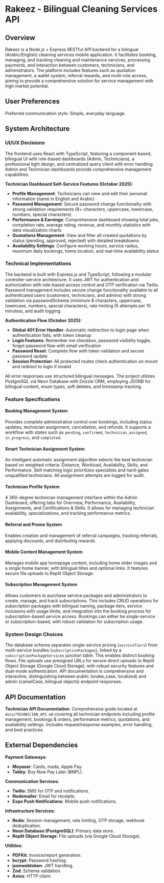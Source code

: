 # Rakeez - Bilingual Cleaning Services API

## Overview
Rakeez is a Node.js + Express RESTful API backend for a bilingual (Arabic/English) cleaning services mobile application. It facilitates booking, managing, and tracking cleaning and maintenance services, processing payments, and interaction between customers, technicians, and administrators. The platform includes features such as quotation management, a wallet system, referral rewards, and multi-role access, aiming to provide a comprehensive solution for service management with high market potential.

## User Preferences
Preferred communication style: Simple, everyday language.

## System Architecture

### UI/UX Decisions
The frontend uses React with TypeScript, featuring a component-based, bilingual UI with role-based dashboards (Admin, Technicians), a professional light design, and centralized query client with error handling. Admin and Technician dashboards provide comprehensive management capabilities.

**Technician Dashboard Self-Service Features (October 2025):**
- **Profile Management**: Technicians can view and edit their personal information (name in English and Arabic)
- **Password Management**: Secure password change functionality with strong validation requirements (8+ characters, uppercase, lowercase, numbers, special characters)
- **Performance & Earnings**: Comprehensive dashboard showing total jobs, completion rate, average rating, revenue, and monthly statistics with data visualization charts
- **Quotations Management**: View and filter all created quotations by status (pending, approved, rejected) with detailed breakdowns
- **Availability Settings**: Configure working hours, service radius, maximum daily bookings, home location, and real-time availability status

### Technical Implementations
The backend is built with Express.js and TypeScript, following a modular controller-service architecture. It uses JWT for authentication and authorization with role-based access control and OTP verification via Twilio. Password management includes secure change functionality available to all authenticated users (customers, technicians, and admins) with strong validation via passwordSchema (minimum 8 characters, uppercase, lowercase, numbers, special characters), rate limiting (5 attempts per 15 minutes), and audit logging. 

**Authentication Flow (October 2025):**
- **Global 401 Error Handler**: Automatic redirection to login page when authentication fails, with token cleanup
- **Login Features**: Remember me checkbox, password visibility toggle, forgot password flow with email verification
- **Password Reset**: Complete flow with token validation and secure password update
- **Session Protection**: All protected routes check authentication on mount and redirect to login if invalid

All error responses use structured bilingual messages. The project utilizes PostgreSQL via Neon Database with Drizzle ORM, employing JSONB for bilingual content, enum types, soft deletes, and timestamp tracking.

### Feature Specifications

#### Booking Management System
Provides complete administrative control over bookings, including status updates, technician assignment, cancellation, and refunds. It supports a workflow with states such as `pending`, `confirmed`, `technician_assigned`, `in_progress`, and `completed`.

#### Smart Technician Assignment System
An intelligent automatic assignment algorithm selects the best technician based on weighted criteria: Distance, Workload, Availability, Skills, and Performance. Skill matching logic prioritizes specialists and hard-gates unqualified technicians. All assignment attempts are logged for audit.

#### Technician Profile System
A 360-degree technician management interface within the Admin Dashboard, offering tabs for Overview, Performance, Availability, Assignments, and Certifications & Skills. It allows for managing technician availability, specializations, and tracking performance metrics.

#### Referral and Promo System
Enables creation and management of referral campaigns, tracking referrals, applying discounts, and distributing rewards.

#### Mobile Content Management System
Manages mobile app homepage content, including home slider images and a single home banner, with bilingual titles and optional links. It features secure file uploads to Replit Object Storage.

#### Subscription Management System
Allows customers to purchase service packages and administrators to create, manage, and track subscriptions. This includes CRUD operations for subscription packages with bilingual naming, package tiers, service inclusions with usage limits, and integration into the booking process for subscription-based service access. Bookings can either be single-service or subscription-based, with robust validation for subscription usage.

### System Design Choices

The database schema separates single-service pricing (`serviceTiers`) from multi-service bundles (`subscriptionPackages`), linked by a `subscriptionPackageServices` junction table. This enables distinct booking flows. File uploads use presigned URLs for secure direct uploads to Replit Object Storage (Google Cloud Storage), with robust security features and dual-mode authentication. API documentation is comprehensive and interactive, distinguishing between public (snake_case, localized) and admin (camelCase, bilingual objects) endpoint responses.

## API Documentation

**Technician API Documentation**: Comprehensive guide located at `docs/TECHNICIAN_API.md` covering all technician endpoints including profile management, bookings & orders, performance metrics, quotations, and availability settings. Includes request/response examples, error handling, and best practices.

## External Dependencies

**Payment Gateways:**
- **Moyasar**: Cards, mada, Apple Pay.
- **Tabby**: Buy Now Pay Later (BNPL).

**Communication Services:**
- **Twilio**: SMS for OTP and notifications.
- **Nodemailer**: Email for receipts.
- **Expo Push Notifications**: Mobile push notifications.

**Infrastructure Services:**
- **Redis**: Session management, rate limiting, OTP storage, webhook deduplication.
- **Neon Database (PostgreSQL)**: Primary data store.
- **Replit Object Storage**: File uploads (via Google Cloud Storage).

**Utilities:**
- **PDFKit**: Invoice/report generation.
- **bcrypt**: Password hashing.
- **jsonwebtoken**: JWT handling.
- **Zod**: Schema validation.
- **Axios**: HTTP client.